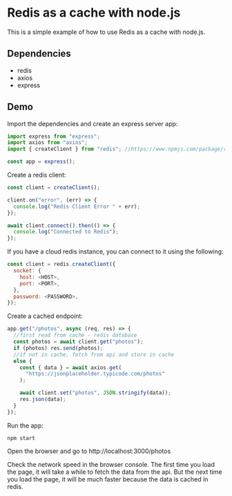 # Redis as a cache with node.js

This is a simple example of how to use Redis as a cache with node.js.

## Dependencies

- redis
- axios
- express

## Demo

Import the dependencies and create an express server app:
```js
import express from "express";
import axios from "axios";
import { createClient } from "redis"; //https://www.npmjs.com/package/redis

const app = express();
```

Create a redis client:
```js
const client = createClient();

client.on("error", (err) => {
  console.log("Redis Client Error " + err);
});

await client.connect().then(() => {
  console.log("Connected to Redis");
});
```

If you have a cloud redis instance, you can connect to it using the following:
```js
const client = redis.createClient({
  socket: {
    host: <HOST>,
    port: <PORT>,
  },
  password: <PASSWORD>,
});
```

Create a cached endpoint:
```js
app.get("/photos", async (req, res) => {
  //first read from cache - redis database
  const photos = await client.get("photos");
  if (photos) res.send(photos);
  //if not in cache, fetch from api and store in cache
  else {
    const { data } = await axios.get(
      "https://jsonplaceholder.typicode.com/photos"
    );

    await client.set("photos", JSON.stringify(data));
    res.json(data);
  }
});
```

Run the app:
```
npm start
```

Open the browser and go to http://localhost:3000/photos

Check the network speed in the browser console. The first time you load the page, it will take a while to fetch the data from the api. But the next time you load the page, it will be much faster because the data is cached in redis.